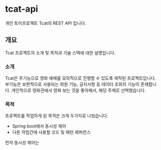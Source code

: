 # tcat-api
개인 토이프로젝트 Tcat의 REST API 입니다.


## 개요
Tcat 프로젝트의 소개 및 목적과 기술 스택에 대한 설명입니다.


### 소개
Tcat은 주기능으로 영화 예매를 모의적으로 진행할 수 있도록 제작된 프로젝트입니다.
부기능은 보편적으로 사용되는 회원 기능, 공지사항 등 데이터 조회의 기능이 존재합니다.
개인적으로 영화관에서 영화 보는 것을 좋아해서, 해당 주제로 선택했습니다.

### 목적
프로젝트를 작업하게 된 목적은 크게 두가지로 나눴습니다.

+ Spring boot에서 동시성 제어
+ 다른 작업간에 사용할 코드 및 패턴 레퍼런스

먼저 동시성 제어는

